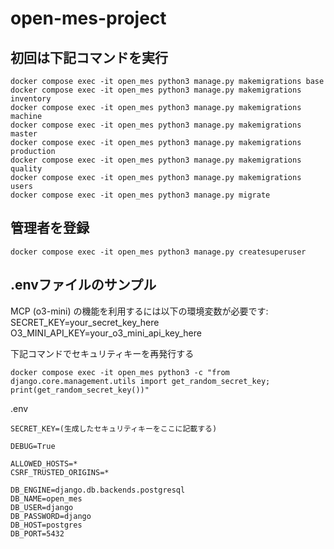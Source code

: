 # open-mes-project

## 初回は下記コマンドを実行
```
docker compose exec -it open_mes python3 manage.py makemigrations base
docker compose exec -it open_mes python3 manage.py makemigrations inventory
docker compose exec -it open_mes python3 manage.py makemigrations machine
docker compose exec -it open_mes python3 manage.py makemigrations master
docker compose exec -it open_mes python3 manage.py makemigrations production
docker compose exec -it open_mes python3 manage.py makemigrations quality
docker compose exec -it open_mes python3 manage.py makemigrations users
docker compose exec -it open_mes python3 manage.py migrate
```
## 管理者を登録
```
docker compose exec -it open_mes python3 manage.py createsuperuser
```

## .envファイルのサンプル

MCP (o3-mini) の機能を利用するには以下の環境変数が必要です:
SECRET_KEY=your_secret_key_here
O3_MINI_API_KEY=your_o3_mini_api_key_here

下記コマンドでセキュリティキーを再発行する
```
docker compose exec -it open_mes python3 -c "from django.core.management.utils import get_random_secret_key; print(get_random_secret_key())"
```
.env
```
SECRET_KEY=(生成したセキュリティキーをここに記載する)

DEBUG=True

ALLOWED_HOSTS=*
CSRF_TRUSTED_ORIGINS=*

DB_ENGINE=django.db.backends.postgresql
DB_NAME=open_mes
DB_USER=django
DB_PASSWORD=django
DB_HOST=postgres
DB_PORT=5432

```
